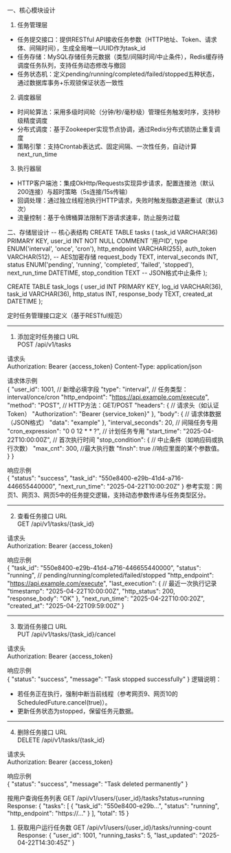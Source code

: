 
一、核心模块设计
1. 任务管理层  
  - 任务提交接口：提供RESTful API接收任务参数（HTTP地址、Token、请求体、间隔时间），生成全局唯一UUID作为task_id  
  - 任务存储：MySQL存储任务元数据（类型/间隔时间/中止条件），Redis缓存待调度任务队列，支持任务动态修改与撤回  
  - 任务状态机：定义pending/running/completed/failed/stopped五种状态，通过数据库事务+乐观锁保证状态一致性

2. 调度器层  
  - 时间轮算法：采用多级时间轮（分钟/秒/毫秒级）管理任务触发时序，支持秒级精度调度  
  - 分布式调度：基于Zookeeper实现节点协调，通过Redis分布式锁防止重复调度  
  - 策略引擎：支持Crontab表达式、固定间隔、一次性任务，自动计算next_run_time

3. 执行器层  
  - HTTP客户端池：集成OkHttp/Requests实现异步请求，配置连接池（默认200连接）与超时策略（5s连接/15s传输）  
  - 回调处理：通过独立线程池执行HTTP请求，失败时触发指数退避重试（默认3次）  
  - 流量控制：基于令牌桶算法限制下游请求速率，防止服务过载

二、存储层设计
-- 核心表结构
CREATE TABLE tasks (
  task_id VARCHAR(36) PRIMARY KEY,
  user_id INT NOT NULL COMMENT '用户ID',
  type ENUM('interval', 'once', 'cron'),
  http_endpoint VARCHAR(255),
  auth_token VARCHAR(512),  -- AES加密存储
  request_body TEXT,
  interval_seconds INT,
  status ENUM('pending', 'running', 'completed', 'failed', 'stopped'),
  next_run_time DATETIME,
  stop_condition TEXT  -- JSON格式中止条件
);

CREATE TABLE task_logs (
user_id INT PRIMARY KEY,
  log_id VARCHAR(36),
  task_id VARCHAR(36),
  http_status INT,
  response_body TEXT,
  created_at DATETIME
);

定时任务管理接口定义（基于RESTful规范）


---

1. 添加定时任务接口
URL  
POST /api/v1/tasks

请求头  
Authorization: Bearer {access_token}
Content-Type: application/json

请求体示例  
{
"user_id": 1001,  // 新增必填字段
  "type": "interval",          // 任务类型：interval/once/cron
  "http_endpoint": "https://api.example.com/execute",
  "method": "POST",           // HTTP方法：GET/POST
  "headers": {                // 请求头（如认证Token）
    "Authorization": "Bearer {service_token}"
  },
  "body": {                   // 请求体数据（JSON格式）
    "data": "example"
  },
  "interval_seconds": 20,      // 间隔任务专用
  "cron_expression": "0 0 12 * * ?", // 计划任务专用
  "start_time": "2025-04-22T10:00:00Z", // 首次执行时间
  "stop_condition": {         // 中止条件（如响应码或执行次数）
    "max_cnt": 300,  //最大执行数
    "finsh": true  //响应里面的某个参数值。
  }
}

响应示例  
{
  "status": "success",
  "task_id": "550e8400-e29b-41d4-a716-446655440000",
  "next_run_time": "2025-04-22T10:00:20Z"
}
参考实现：网页1、网页3、网页5中的任务提交逻辑，支持动态参数传递与任务类型区分。


---

2. 查看任务接口
URL  
GET /api/v1/tasks/{task_id}

请求头  
Authorization: Bearer {access_token}

响应示例  
{
  "task_id": "550e8400-e29b-41d4-a716-446655440000",
  "status": "running",        // pending/running/completed/failed/stopped
  "http_endpoint": "https://api.example.com/execute",
  "last_execution": {         // 最近一次执行记录
    "timestamp": "2025-04-22T10:00:00Z",
    "http_status": 200,
    "response_body": "OK"
  },
  "next_run_time": "2025-04-22T10:00:20Z",
  "created_at": "2025-04-22T09:59:00Z"
}

---

3. 取消任务接口
URL  
PUT /api/v1/tasks/{task_id}/cancel

请求头  
Authorization: Bearer {access_token}

响应示例  
{
  "status": "success",
  "message": "Task stopped successfully"
}
逻辑说明：  
- 若任务正在执行，强制中断当前线程（参考网页9、网页10的ScheduledFuture.cancel(true)）。
- 更新任务状态为stopped，保留任务元数据。


---

4. 删除任务接口
URL  
DELETE /api/v1/tasks/{task_id}

请求头  
Authorization: Bearer {access_token}

响应示例  
{
  "status": "success",
  "message": "Task deleted permanently"
}

按用户查询任务列表
GET /api/v1/users/{user_id}/tasks?status=running
Response:
{
  "tasks": [
    {
      "task_id": "550e8400-e29b...",
      "status": "running",
      "http_endpoint": "https://..."
    }
  ],
  "total": 15
}
1. 获取用户运行任务数
GET /api/v1/users/{user_id}/tasks/running-count
Response:
{
  "user_id": 1001,
  "running_tasks": 5,
  "last_updated": "2025-04-22T14:30:45Z"
}
